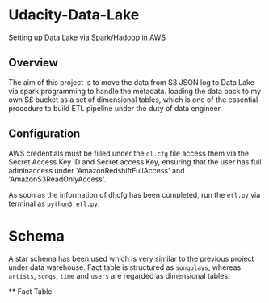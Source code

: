 # Udacity-Data-Lake
Setting up Data Lake via Spark/Hadoop in AWS

## Overview

The aim of this project is to move the data from S3 JSON log to Data Lake via spark programming to handle the metadata. loading the data back to my own S£ bucket as a set of dimensional tables, which is one of the essential procedure to build ETL pipeline under the duty of data engineer. 

## Configuration 

AWS credentials must be filled under the ```dl.cfg``` file  access them via the Secret Access Key ID and Secret access Key, ensuring that the user has full adminaccess under 'AmazonRedshiftFullAccess' and 'AmazonS3ReadOnlyAccess'.

As soon as the information of dl.cfg has been completed, run the ```etl.py``` via terminal as ```python3 etl.py```.

# Schema 

A star schema has been used which is very similar to the previous project under data warehouse. Fact table is structured as ```songplays```, whereas ```artists```, ```songs```, ```time``` and ```users``` are regarded as dimensional tables. 

** Fact Table
